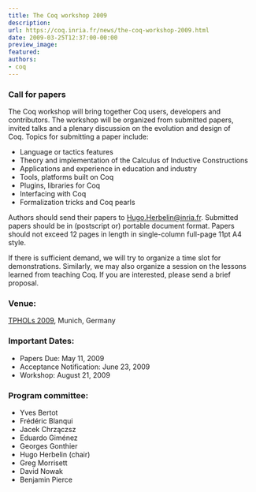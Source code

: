 ```yaml
---
title: The Coq workshop 2009
description:
url: https://coq.inria.fr/news/the-coq-workshop-2009.html
date: 2009-03-25T12:37:00-00:00
preview_image:
featured:
authors:
- coq
---
```



<h3>Call for papers</h3>
<p>The Coq workshop will bring together Coq users, developers and<br/>
contributors. The workshop will be organized from submitted papers,<br/>
invited talks and a plenary discussion on the evolution and design of<br/>
Coq. Topics for submitting a paper include:</p>
<ul>
<li>Language or tactics features</li>
<li>Theory and implementation of the Calculus of Inductive Constructions</li>
<li>Applications and experience in education and industry</li>
<li>Tools, platforms built on Coq</li>
<li>Plugins, libraries for Coq</li>
<li>Interfacing with Coq</li>
<li>Formalization tricks and Coq pearls</li>
</ul>
<p>Authors should send their papers to <a href="mailto:Hugo.Herbelin@inria.fr">Hugo.Herbelin@inria.fr</a>. Submitted<br/>
papers should be in (postscript or) portable document format. Papers<br/>
should not exceed 12 pages in length in single-column full-page 11pt A4<br/>
style.</p>
<p>If there is sufficient demand, we will try to organize a time slot for<br/>
demonstrations. Similarly, we may also organize a session on the lessons<br/>
learned from teaching Coq. If you are interested, please send a brief<br/>
proposal.</p>
<h3>Venue:</h3>
<p> <a href="http://itp2013.inria.fr/history.html">TPHOLs 2009</a>, Munich, Germany</p>
<h3>Important Dates:</h3>
<ul>
<li>Papers Due: May 11, 2009</li>
<li>Acceptance Notification: June 23, 2009</li>
<li>Workshop: August 21, 2009</li>
</ul>
<h3>Program committee:</h3>
<ul>
<li>Yves Bertot</li>
<li>Fr&eacute;d&eacute;ric Blanqui</li>
<li>Jacek Chrz&#261;czsz</li>
<li>Eduardo Gim&eacute;nez</li>
<li>Georges Gonthier</li>
<li>Hugo Herbelin (chair)</li>
<li>Greg Morrisett</li>
<li>David Nowak</li>
<li>Benjamin Pierce</li>
</ul>

 
